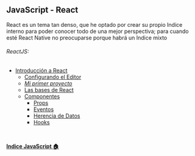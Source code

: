 ## JavaScript - React

React es un tema tan denso, que he optado por crear su propio Indice interno para poder conocer todo de una mejor perspectiva; para cuando esté React Native no preocuparse porque habrá un Indice mixto

###### ReactJS:
  - [Introducción a React](1%20-%20Que%20es%20React.md)
    - [Configurando el Editor](2%20-%20Preinstalación.md)
    - [*Mi primer proyecto*](3%20-%20Mi%20primer%20proyecto.md)
    - [Las bases de React](4%20-%20Las%20bases%20de%20React.md)
    - [Componentes](5%20-%20Componentes.md)
      - [Props](6%20-%20Props.md)
      - [Eventos](7%20-%20Eventos.md)
      - [Herencia de Datos](8%20-%20Herencia%20de%20Datos.md)
      - [Hooks](9%20-%20Hooks.md)

<br>

**[Indice JavaScript :house:](../0%20-%20Indice.md)**